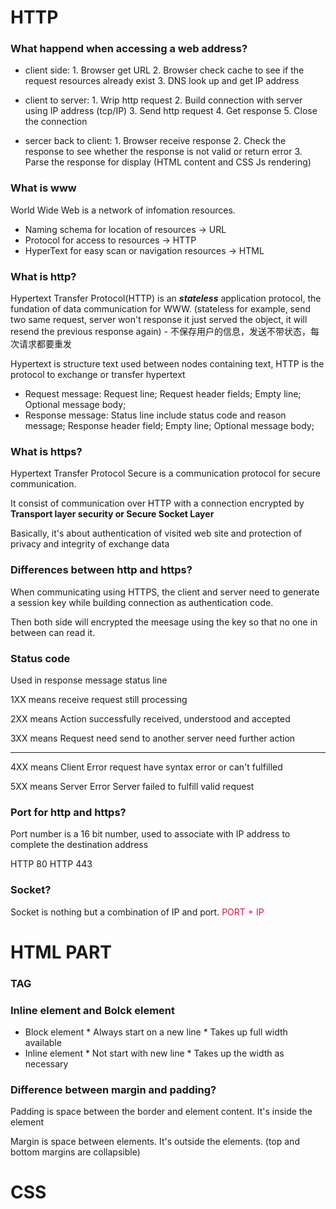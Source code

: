 HTTP
=============
### What happend when accessing a web address?
- client side: 
        1. Browser get URL
        2. Browser check cache to see if the request resources already exist
        3. DNS look up and get IP address

- client to server: 
        1. Wrip http request
        2. Build connection with server using IP address (tcp/IP)
        3. Send http request
        4. Get response
        5. Close the connection

- sercer back to client:
        1. Browser receive response
        2. Check the response to see whether the response is not valid or return error 
        3. Parse the response for display (HTML content and CSS Js rendering)

### What is www
World Wide Web is a network of infomation resources.
- Naming schema for location of resources -> URL
- Protocol for access to resources -> HTTP
- HyperText for easy scan or navigation resources -> HTML

### What is http?
Hypertext Transfer Protocol(HTTP) is an ***stateless*** application protocol, the fundation of data communication for WWW. (stateless for example, send two same request, server won't response it just served the object, it will resend the previous response again) - 不保存用户的信息，发送不带状态，每次请求都要重发

Hypertext is structure text used between nodes containing text, HTTP is the protocol to exchange or transfer hypertext 

- Request message:
        Request line;
        Request header fields;
        Empty line;
        Optional message body;
- Response message:
        Status line include status code and reason message;
        Response header field;
        Empty line;
        Optional message body;
### What is https?
Hypertext Transfer Protocol Secure is a communication protocol for secure communication.

It consist of communication over HTTP with a connection encrypted by **Transport layer security or Secure Socket Layer**
    
Basically, it's about authentication of visited web site and protection of privacy and integrity of exchange data

### Differences between http and https?
When communicating using HTTPS, the client and server need to generate a session key while building connection as authentication code.

Then both side will encrypted the meesage using the key so that no one in between can read it. 

### Status code 
Used in response message status line

1XX means receive request still processing

2XX means Action successfully received, understood and accepted

3XX means Request need send to another server need further action

------
4XX means Client Error request have syntax error or can't fulfilled

5XX means Server Error Server failed to fulfill valid request

### **Port** for http and https?
Port number is a 16 bit number, used to associate with IP address to complete the destination address

HTTP 80
HTTP 443

### Socket?
Socket is nothing but a combination of IP and port. <font color = #DC143C>PORT + IP </font>

HTML PART
=============

### TAG


### Inline element and Bolck element
- Block element
        * Always start on a new line
        * Takes up full width available
- Inline element 
        * Not start with new line 
        * Takes up the width as necessary

### Difference between **margin** and **padding**?
Padding is space between the border and element content. It's inside the element

Margin is space between elements. It's outside the elements. (top and bottom margins are collapsible)

CSS
=============






